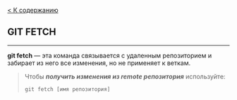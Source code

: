 [< К содержанию](./readme.md)

## GIT FETCH

___

**git fetch** — эта команда связывается с удаленным репозиторием и забирает из него все изменения, но не применяет к веткам.

>Чтобы ***получить изменения из remote репозитория*** используйте:
>
>`git fetch [имя репозитория]`